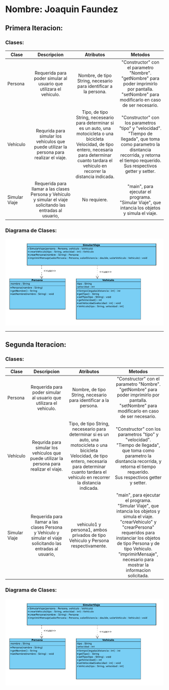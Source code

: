 # Nombre: Joaquin Faundez

## Primera Iteracion:

### Clases:

| Clase         |                                                  Descripcion                                                  |                                                                                                       Atributos                                                                                                        |                                                                                                Metodos                                                                                                |
|---------------|:-------------------------------------------------------------------------------------------------------------:|:----------------------------------------------------------------------------------------------------------------------------------------------------------------------------------------------------------------------:|:-----------------------------------------------------------------------------------------------------------------------------------------------------------------------------------------------------:|
| Persona       |                      Requerida para poder simular al usuario que utilizara el vehiculo.                       |                                                                            Nombre, de tipo String, necesario para identificar a la persona.                                                                            |                       "Constructor" con el parametro "Nombre". <br/>"getNombre" para poder imprimirlo por pantalla. <br/>"setNombre" para modificarlo en caso de ser necesario.                       |
| Vehículo      |           Requrida para simular los vehículos que puede utilizar la persona para realizar el viaje.           | Tipo, de tipo String, neceseario para determinar si es un auto, una motocicleta o una bicicleta<br/>Velocidad, de tipo entero, necesaria para determinar cuanto tardara el vehiculo en recorrer la distancia indicada. | "Constructor" con los parametros "tipo" y "velocidad".<br/>"Tiempo de llegada", que toma como parametro la disntancia recorrida, y retorna el tiempo requerido.<br/> Sus respectivos getter y setter. |
| Simular Viaje | Requerida para llamar a las clases Persona y Vehículo y simular el viaje solicitando las entradas al usuario, |                                                                                                      No requiere.                                                                                                      |                                                  "main", para ejecutar el programa.<br/>"Simular Viaje", que intancia los objetos y simula el viaje.                                                  |


### Diagrama de Clases:
![img.png](img.png)

___


## Segunda Iteracion: 

### Clases:

| Clase         |                                                  Descripcion                                                  |                                                                                                       Atributos                                                                                                        |                                                                                                                                           Metodos                                                                                                                                            |
|---------------|:-------------------------------------------------------------------------------------------------------------:|:----------------------------------------------------------------------------------------------------------------------------------------------------------------------------------------------------------------------:|:--------------------------------------------------------------------------------------------------------------------------------------------------------------------------------------------------------------------------------------------------------------------------------------------:|
| Persona       |                      Requerida para poder simular al usuario que utilizara el vehiculo.                       |                                                                            Nombre, de tipo String, necesario para identificar a la persona.                                                                            |                                                                  "Constructor" con el parametro "Nombre". <br/>"getNombre" para poder imprimirlo por pantalla. <br/>"setNombre" para modificarlo en caso de ser necesario.                                                                   |
| Vehículo      |           Requrida para simular los vehículos que puede utilizar la persona para realizar el viaje.           | Tipo, de tipo String, neceseario para determinar si es un auto, una motocicleta o una bicicleta<br/>Velocidad, de tipo entero, necesaria para determinar cuanto tardara el vehiculo en recorrer la distancia indicada. |                                            "Constructor" con los parametros "tipo" y "velocidad".<br/>"Tiempo de llegada", que toma como parametro la disntancia recorrida, y retorna el tiempo requerido.<br/> Sus respectivos getter y setter.                                             |
| Simular Viaje | Requerida para llamar a las clases Persona y Vehículo y simular el viaje solicitando las entradas al usuario, |                                                                    vehiculo1 y persona1, ambos privados de tipo Vehiculo y Persona respectivamente.                                                                    | "main", para ejecutar el programa.<br/>"Simular Viaje", que intancia los objetos y simula el viaje.<br/>"crearVehiculo" y "crearPersona" requeridos para instanciar los objetos de tipo Persona y de tipo Vehiculo.<br/>"imprimirMensaje", necesario para mostrar la informacion solicitada. |

### Diagrama de Clases:
![img.png](img.png)